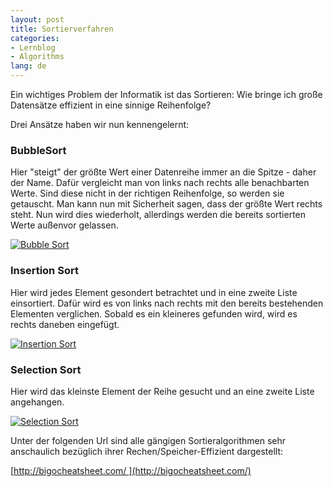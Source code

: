 ```yaml
---
layout: post
title: Sortierverfahren
categories:
- Lernblog
- Algorithms
lang: de
---
```

Ein wichtiges Problem der Informatik ist das Sortieren: Wie bringe ich große Datensätze effizient in eine sinnige Reihenfolge?

Drei Ansätze haben wir nun kennengelernt:

### BubbleSort
Hier "steigt" der größte Wert einer Datenreihe immer an die Spitze - daher der Name. Dafür vergleicht man von links nach rechts alle benachbarten Werte. Sind diese nicht in der richtigen Reihenfolge, so werden sie getauscht. Man kann nun mit Sicherheit sagen, dass der größte Wert rechts steht. Nun wird dies wiederholt, allerdings werden die bereits sortierten Werte außenvor gelassen.

[![Bubble Sort](https://upload.wikimedia.org/wikipedia/commons/c/c8/Bubble-sort-example-300px.gif "Bubble Sort")](https://upload.wikimedia.org/wikipedia/commons/c/c8/Bubble-sort-example-300px.gif)

### Insertion Sort  
Hier wird jedes Element gesondert betrachtet und in eine zweite Liste einsortiert. Dafür wird es von links nach rechts mit den bereits bestehenden Elementen verglichen. Sobald es ein kleineres gefunden wird, wird es rechts daneben eingefügt.

[![Insertion Sort](https://upload.wikimedia.org/wikipedia/commons/0/0f/Insertion-sort-example-300px.gif  "Insertion Sort")](https://upload.wikimedia.org/wikipedia/commons/0/0f/Insertion-sort-example-300px.gif)

### Selection Sort
Hier wird das kleinste Element der Reihe gesucht und an eine zweite Liste angehangen.

[![Selection Sort](https://upload.wikimedia.org/wikipedia/commons/6/6d/Selsort_de_0.gif "Selection Sort")](https://upload.wikimedia.org/wikipedia/commons/6/6d/Selsort_de_0.gif)

Unter der folgenden Url sind alle gängigen Sortieralgorithmen sehr anschaulich bezüglich ihrer Rechen/Speicher-Effizient dargestellt:

[http://bigocheatsheet.com/ ](http://bigocheatsheet.com/)